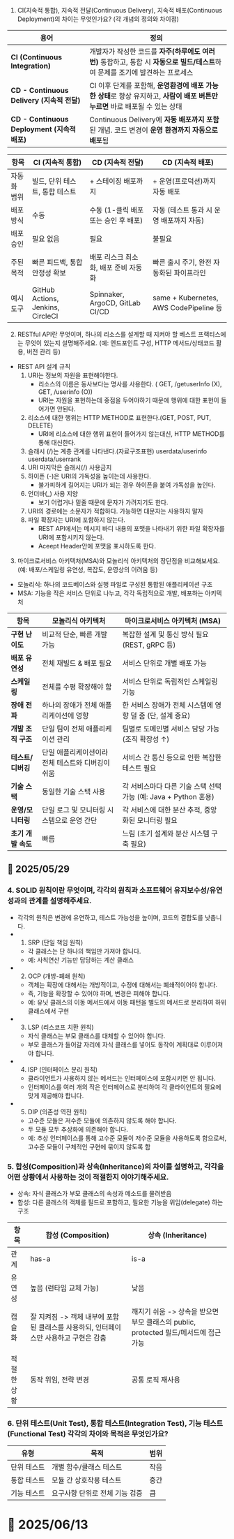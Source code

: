 1. CI(지속적 통합), 지속적 전달(Continuous Delivery), 지속적 배포(Continuous Deployment)의 차이는 무엇인가요? (각 개념의 정의와 차이점)

| 용어                                      | 정의                                                                             |
| --------------------------------------- | ------------------------------------------------------------------------------ |
| **CI (Continuous Integration)**         | 개발자가 작성한 코드를 **자주(하루에도 여러 번)** 통합하고, 통합 시 **자동으로 빌드/테스트**하여 문제를 조기에 발견하는 프로세스  |
| **CD - Continuous Delivery (지속적 전달)**   | CI 이후 단계를 포함해, **운영환경에 배포 가능한 상태**로 항상 유지하고, **사람이 배포 버튼만 누르면** 바로 배포될 수 있는 상태 |
| **CD - Continuous Deployment (지속적 배포)** | Continuous Delivery에 **자동 배포까지 포함**된 개념. 코드 변경이 **운영 환경까지 자동으로 배포**됨           |

| 항목     | CI (지속적 통합)                       | CD (지속적 전달)                     | CD (지속적 배포)                           |
| ------ | --------------------------------- | ------------------------------- | ------------------------------------- |
| 자동화 범위 | 빌드, 단위 테스트, 통합 테스트                | + 스테이징 배포까지                     | + 운영(프로덕션)까지 자동 배포                    |
| 배포 방식  | 수동                                | 수동 (1-클릭 배포 또는 승인 후 배포)         | 자동 (테스트 통과 시 운영 배포까지 자동)              |
| 배포 승인  | 필요 없음                             | 필요                              | 불필요                                   |
| 주된 목적  | 빠른 피드백, 통합 안정성 확보                 | 배포 리스크 최소화, 배포 준비 자동화           | 빠른 출시 주기, 완전 자동화된 파이프라인               |
| 예시 도구  | GitHub Actions, Jenkins, CircleCI | Spinnaker, ArgoCD, GitLab CI/CD | same + Kubernetes, AWS CodePipeline 등 |


2. RESTful API란 무엇이며, 하나의 리소스를 설계할 때 지켜야 할 베스트 프랙티스에는 무엇이 있는지 설명해주세요. (예: 엔드포인트 구성, HTTP 메서드/상태코드 활용, 버전 관리 등)
- REST API 설계 규칙
    1. URI는 정보의 자원을 표현해야한다. 
        - 리소스의 이름은 동사보다는 명사를 사용한다. ( GET, /getuserInfo (X), GET, /userinfo (O))
        - URI는 자원을 표현하는데 중점을 두어야하기 때문에 행위에 대한 표현이 들어가면 안된다.
    2. 리소스에 대한 행위는 HTTP METHOD로 표현한다.(GET, POST, PUT, DELETE)
        - URI에 리소스에 대한 행위 표현이 들어가지 않는대신, HTTP METHOD를 통해 대신한다.
    3. 슬래시 (/)는 계층 관계를 나타낸다.(자료구조표현)
        userdata/userinfo <br />
        userdata/userrank
    4. URI 마지막은 슬래시(/) 사용금지
    5. 하이픈 (-)은 URI의 가독성을 높이는데 사용한다.
        - 불가피하게 길어지는 URI가 되는 경우 하이픈을 붙여 가독성을 높인다.
    6. 언더바(_) 사용 지양 
        - 보기 어렵거나 밑줄 때문에 문자가 가려지기도 한다.
    7. URI의 경로에는 소문자가 적합하다. 가능하면 대문자는 사용하지 말자
    8. 파일 확장자는 URI에 포함하지 않는다.
        - REST API에서는 메시지 바디 내용의 포맷을 나타내기 위한 파일 확장자를 URI에 포함시키지 않는다.
        - Aceept Header안에 포맷을 표시하도록 한다.

3. 마이크로서비스 아키텍처(MSA)와 모놀리식 아키텍처의 장단점을 비교해보세요. (예: 배포/스케일링 유연성, 복잡도, 운영상의 어려움 등)
- 모놀리식: 하나의 코드베이스와 실행 파일로 구성된 통합된 애플리케이션 구조
- MSA: 기능을 작은 서비스 단위로 나누고, 각각 독립적으로 개발, 배포하는 아키텍처

| 항목           | **모놀리식 아키텍처**               | **마이크로서비스 아키텍처 (MSA)**                       |
| ------------ | --------------------------- | -------------------------------------------- |
| **구현 난이도**   | 비교적 단순, 빠른 개발 가능            | 복잡한 설계 및 통신 방식 필요 (REST, gRPC 등)             |
| **배포 유연성**   | 전체 재빌드 & 배포 필요              | 서비스 단위로 개별 배포 가능                             |
| **스케일링**     | 전체를 수평 확장해야 함               | 서비스 단위로 독립적인 스케일링 가능                         |
| **장애 전파**    | 하나의 장애가 전체 애플리케이션에 영향       | 한 서비스 장애가 전체 시스템에 영향 덜 줌 (단, 설계 중요)          |
| **개발 조직 구조** | 단일 팀이 전체 애플리케이션 관리          | 팀별로 도메인별 서비스 담당 가능 (조직 확장성 ↑)                |
| **테스트/디버깅**  | 단일 애플리케이션이라 전체 테스트와 디버깅이 쉬움 | 서비스 간 통신 등으로 인한 복잡한 테스트 필요                   |
| **기술 스택**    | 동일한 기술 스택 사용                | 각 서비스마다 다른 기술 스택 선택 가능 (예: Java + Python 혼용) |
| **운영/모니터링**  | 단일 로그 및 모니터링 시스템으로 운영 간단    | 각 서비스에 대한 분산 추적, 중앙화된 모니터링 필요                |
| **초기 개발 속도** | 빠름                          | 느림 (초기 설계와 분산 시스템 구축 필요)                     |

## 📅 2025/05/29
### 4. SOLID 원칙이란 무엇이며, 각각의 원칙과 소프트웨어 유지보수성/유연성과의 관계를 설명해주세요.
- 각각의 원칙은 변경에 유연하고, 테스트 가능성을 높이며, 코드의 결합도를 낮춥니다.
- 1. SRP (단일 책임 원칙)
    - 각 클래스는 단 하나의 책임만 가져야 합니다.   
    - 예: 사칙연산 기능만 담당하는 계산 클래스 
- 2. OCP (개방-폐쇄 원칙)
    - 객체는 확장에 대해서는 개방적이고, 수정에 대해서는 폐쇄적이어야 합니다. 
    - 즉, 기능을 확장할 수 있어야 하며, 변경은 피해야 합니다. 
    - 예: 유닛 클래스의 이동 메서드에서 이동 패턴을 별도의 메서드로 분리하여 하위 클래스에서 구현 
- 3. LSP (리스코프 치환 원칙)
    - 자식 클래스는 부모 클래스를 대체할 수 있어야 합니다. 
    - 부모 클래스가 들어갈 자리에 자식 클래스를 넣어도 동작이 계획대로 이루어져야 합니다. 
- 4. ISP (인터페이스 분리 원칙)
    - 클라이언트가 사용하지 않는 메서드는 인터페이스에 포함시키면 안 됩니다. 
    - 인터페이스를 여러 개의 작은 인터페이스로 분리하여 각 클라이언트의 필요에 맞게 제공해야 합니다. 
- 5. DIP (의존성 역전 원칙)
    - 고수준 모듈은 저수준 모듈에 의존하지 않도록 해야 합니다. 
    - 두 모듈 모두 추상화에 의존해야 합니다. 
    - 예: 추상 인터페이스를 통해 고수준 모듈이 저수준 모듈을 사용하도록 함으로써, 고수준 모듈이 구체적인 구현에 묶이지 않도록 함 
    
### 5. 합성(Composition)과 상속(Inheritance)의 차이를 설명하고, 각각을 어떤 상황에서 사용하는 것이 적절한지 이야기해주세요.
- 상속: 자식 클래스가 부모 클래스의 속성과 메소드를 물려받음
- 합성: 다른 클래스의 객체를 필드로 포함하고, 필요한 기능을 위임(delegate) 하는 구조

| 항목     | 합성 (Composition) | 상속 (Inheritance) |
| ------ | ---------------- | ---------------- |
| 관계     | has-a            | is-a             |
| 유연성    | 높음 (런타임 교체 가능)   | 낮음               |
| 캡슐화    | 잘 지켜짐  -> 객체 내부에 포함된 클래스를 사용하되, 인터페이스만 사용하고 구현은 감춤           | 깨지기 쉬움 -> 상속을 받으면 부모 클래스의 public, protected 필드/메서드에 접근 가능
           |
| 적절한 상황 | 동작 위임, 전략 변경     | 공통 로직 재사용        |

### 6. 단위 테스트(Unit Test), 통합 테스트(Integration Test), 기능 테스트(Functional Test) 각각의 차이와 목적은 무엇인가요?
| 유형     | 목적                | 범위 |
| ------ | ----------------- | -- |
| 단위 테스트 | 개별 함수/클래스 테스트     | 작음 |
| 통합 테스트 | 모듈 간 상호작용 테스트     | 중간 |
| 기능 테스트 | 요구사항 단위로 전체 기능 검증 | 큼  |

 # 📅 2025/06/13